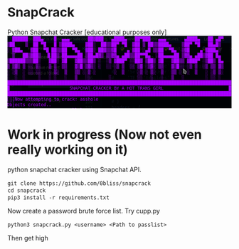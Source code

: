 # SnapCrack
Python Snapchat Cracker [educational purposes only]
![penis](Screenshot_20210730_094243.png)

# Work in progress (Now not even really working on it)

python snapchat cracker using Snapchat API. 

```
git clone https://github.com/0bliss/snapcrack
cd snapcrack
pip3 install -r requirements.txt
```

Now create a password brute force list. Try cupp.py

```
python3 snapcrack.py <username> <Path to passlist>
```
Then get high
